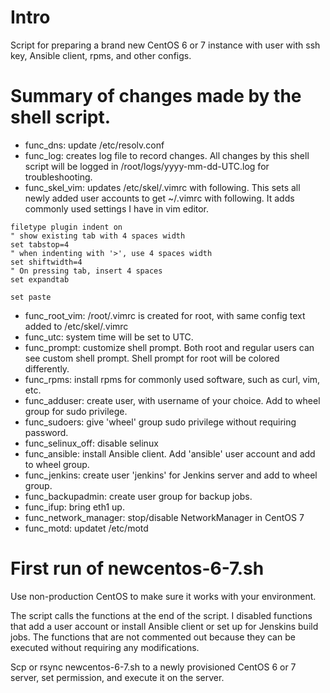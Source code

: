 # Intro
Script for preparing a brand new CentOS 6 or 7 instance with user with ssh key, Ansible client, rpms, and other configs.

# Summary of changes made by the shell script.
* func_dns: update /etc/resolv.conf
* func_log: creates log file to record changes. All changes by this shell script will be logged in /root/logs/yyyy-mm-dd-UTC.log for troubleshooting.
* func_skel_vim: updates /etc/skel/.vimrc with following. This sets all newly added user accounts to get ~/.vimrc with following. It adds commonly used settings I have in vim editor.
```
filetype plugin indent on
" show existing tab with 4 spaces width
set tabstop=4
" when indenting with '>', use 4 spaces width
set shiftwidth=4
" On pressing tab, insert 4 spaces
set expandtab

set paste
```
* func_root_vim: /root/.vimrc is created for root, with same config text added to /etc/skel/.vimrc
* func_utc: system time will be set to UTC.
* func_prompt: customize shell prompt. Both root and regular users can see custom shell prompt. Shell prompt for root will be colored differently.
* func_rpms: install rpms for commonly used software, such as curl, vim, etc.
* func_adduser: create user, with username of your choice. Add to wheel group for sudo privilege.
* func_sudoers: give 'wheel' group sudo privilege without requiring password.
* func_selinux_off: disable selinux
* func_ansible: install Ansible client. Add 'ansible' user account and add to wheel group.
* func_jenkins: create user 'jenkins' for Jenkins server and add to wheel group.
* func_backupadmin: create user group for backup jobs.
* func_ifup: bring eth1 up.
* func_network_manager: stop/disable NetworkManager in CentOS 7
* func_motd: updatet /etc/motd


# First run of newcentos-6-7.sh
Use non-production CentOS to make sure it works with your environment.

The script calls the functions at the end of the script. I disabled functions that add a user account or install Ansible client or set up for Jenskins build jobs. The functions that are not commented out because they can be executed without requiring any modifications.

Scp or rsync newcentos-6-7.sh to a newly provisioned CentOS 6 or 7 server, set permission, and execute it on the server.
